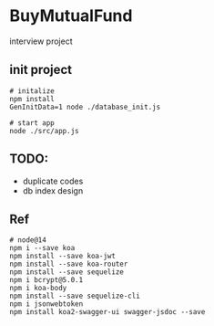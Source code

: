# BuyMutualFund
interview project

## init project
```
# initalize 
npm install
GenInitData=1 node ./database_init.js 

# start app
node ./src/app.js
```

## TODO: 
- duplicate codes
- db index design

## Ref
```
# node@14
npm i --save koa
npm install --save koa-jwt
npm install --save koa-router
npm install --save sequelize 
npm i bcrypt@5.0.1
npm i koa-body
npm install --save sequelize-cli
npm i jsonwebtoken
npm install koa2-swagger-ui swagger-jsdoc --save
```
